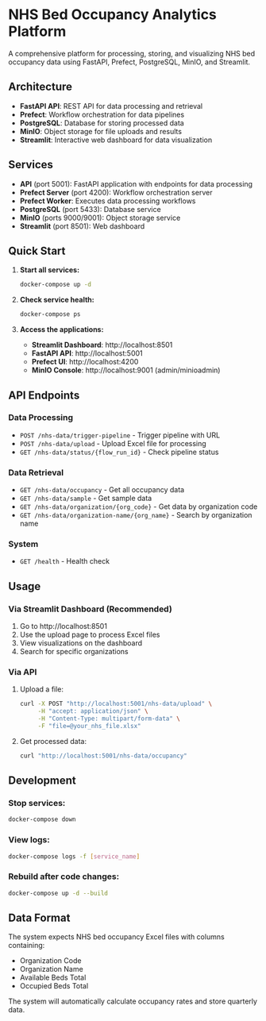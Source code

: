 # NHS Bed Occupancy Analytics Platform

A comprehensive platform for processing, storing, and visualizing NHS bed occupancy data using FastAPI, Prefect, PostgreSQL, MinIO, and Streamlit.

## Architecture

- **FastAPI API**: REST API for data processing and retrieval
- **Prefect**: Workflow orchestration for data pipelines
- **PostgreSQL**: Database for storing processed data
- **MinIO**: Object storage for file uploads and results
- **Streamlit**: Interactive web dashboard for data visualization

## Services

- **API** (port 5001): FastAPI application with endpoints for data processing
- **Prefect Server** (port 4200): Workflow orchestration server
- **Prefect Worker**: Executes data processing workflows
- **PostgreSQL** (port 5433): Database service
- **MinIO** (ports 9000/9001): Object storage service
- **Streamlit** (port 8501): Web dashboard

## Quick Start

1. **Start all services:**
   ```bash
   docker-compose up -d
   ```

2. **Check service health:**
   ```bash
   docker-compose ps
   ```

3. **Access the applications:**
   - **Streamlit Dashboard**: http://localhost:8501
   - **FastAPI API**: http://localhost:5001
   - **Prefect UI**: http://localhost:4200
   - **MinIO Console**: http://localhost:9001 (admin/minioadmin)

## API Endpoints

### Data Processing
- `POST /nhs-data/trigger-pipeline` - Trigger pipeline with URL
- `POST /nhs-data/upload` - Upload Excel file for processing
- `GET /nhs-data/status/{flow_run_id}` - Check pipeline status

### Data Retrieval
- `GET /nhs-data/occupancy` - Get all occupancy data
- `GET /nhs-data/sample` - Get sample data
- `GET /nhs-data/organization/{org_code}` - Get data by organization code
- `GET /nhs-data/organization-name/{org_name}` - Search by organization name

### System
- `GET /health` - Health check

## Usage

### Via Streamlit Dashboard (Recommended)
1. Go to http://localhost:8501
2. Use the upload page to process Excel files
3. View visualizations on the dashboard
4. Search for specific organizations

### Via API
1. Upload a file:
   ```bash
   curl -X POST "http://localhost:5001/nhs-data/upload" \
        -H "accept: application/json" \
        -H "Content-Type: multipart/form-data" \
        -F "file=@your_nhs_file.xlsx"
   ```

2. Get processed data:
   ```bash
   curl "http://localhost:5001/nhs-data/occupancy"
   ```

## Development

### Stop services:
```bash
docker-compose down
```

### View logs:
```bash
docker-compose logs -f [service_name]
```

### Rebuild after code changes:
```bash
docker-compose up -d --build
```

## Data Format

The system expects NHS bed occupancy Excel files with columns containing:
- Organization Code
- Organization Name  
- Available Beds Total
- Occupied Beds Total

The system will automatically calculate occupancy rates and store quarterly data.